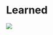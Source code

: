 # Learned 
<img src="https://img.shields.io/badge/Git-F05032?style=flat-square&logo=git&logoColor=white"/>
